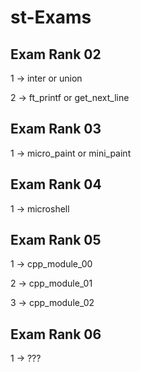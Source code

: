 # st-Exams

## Exam Rank 02 
1 -> inter or union

2 -> ft_printf or get_next_line

## Exam Rank 03
1 -> micro_paint or mini_paint

## Exam Rank 04
1 -> microshell

## Exam Rank 05
1 -> cpp_module_00

2 -> cpp_module_01

3 -> cpp_module_02

## Exam Rank 06
1 -> ???
